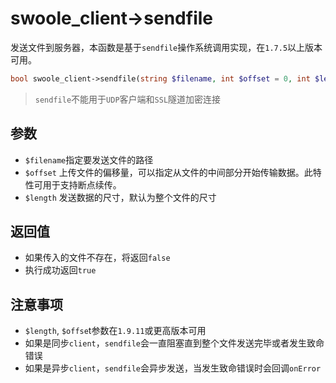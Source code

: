 # swoole_client->sendfile

发送文件到服务器，本函数是基于`sendfile`操作系统调用实现，在`1.7.5`以上版本可用。
```php
bool swoole_client->sendfile(string $filename, int $offset = 0, int $length = 0)
```

> `sendfile`不能用于`UDP`客户端和`SSL`隧道加密连接

参数
----
* `$filename`指定要发送文件的路径
* `$offset` 上传文件的偏移量，可以指定从文件的中间部分开始传输数据。此特性可用于支持断点续传。
* `$length` 发送数据的尺寸，默认为整个文件的尺寸

返回值
---
* 如果传入的文件不存在，将返回`false`
* 执行成功返回`true`

注意事项
----
* `$length`, `$offse`t参数在`1.9.11`或更高版本可用
* 如果是同步`client`，`sendfile`会一直阻塞直到整个文件发送完毕或者发生致命错误
* 如果是异步`client`，`sendfile`会异步发送，当发生致命错误时会回调`onError`







